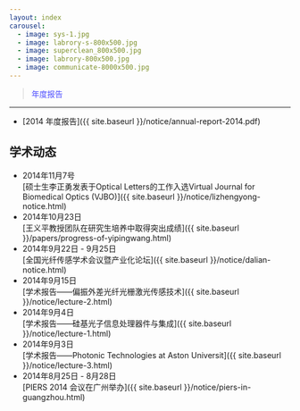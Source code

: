 ```yaml
---
layout: index
carousel: 
  - image: sys-1.jpg
  - image: labrory-s-800x500.jpg
  - image: superclean_800x500.jpg
  - image: labrory-800x500.jpg
  - image: communicate-8000x500.jpg
---
```


><p style="color: #4D4DFF;">年度报告</h2>
------------------------

+ [2014 年度报告]({{ site.baseurl }}/notice/annual-report-2014.pdf)

学术动态
------------------------

+ 2014年11月7号<br>
  [硕士生李正勇发表于Optical Letters的工作入选Virtual Journal for Biomedical Optics (VJBO)]({{ site.baseurl }}/notice/lizhengyong-notice.html)
+ 2014年10月23日<br>
  [王义平教授团队在研究生培养中取得突出成绩]({{ site.baseurl }}/papers/progress-of-yipingwang.html)
+ 2014年9月22日 - 9月25日<br> 
  [全国光纤传感学术会议暨产业化论坛]({{ site.baseurl }}/notice/dalian-notice.html)
+ 2014年9月15日<br>
  [学术报告——偏振外差光纤光栅激光传感技术]({{ site.baseurl }}/notice/lecture-2.html)
+ 2014年9月4日<br>
  [学术报告——硅基光子信息处理器件与集成]({{ site.baseurl }}/notice/lecture-1.html)
+ 2014年9月3日<br>
  [学术报告——Photonic Technologies at Aston Universit]({{ site.baseurl }}/notice/lecture-3.html)
+ 2014年8月25日 - 8月28日<br>
  [PIERS 2014 会议在广州举办]({{ site.baseurl }}/notice/piers-in-guangzhou.html)

